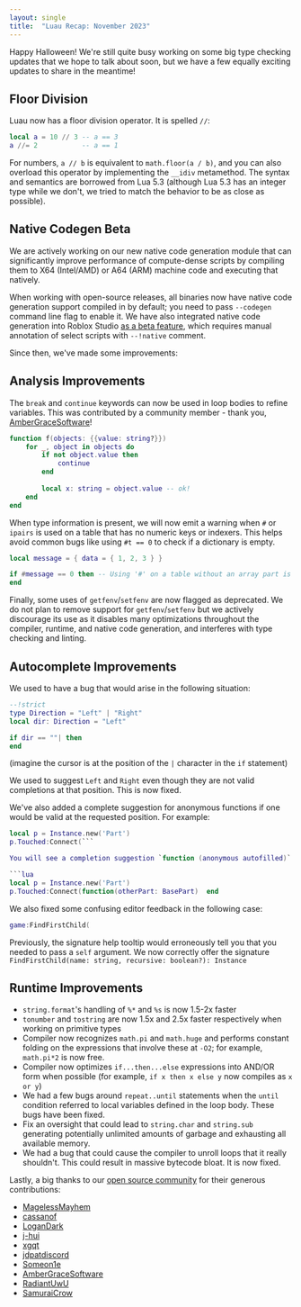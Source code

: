 ```yaml
---
layout: single
title:  "Luau Recap: November 2023"
---
```


Happy Halloween! We're still quite busy working on some big type checking updates that we hope to talk about soon, but we have a few equally exciting updates to share in the meantime!

## Floor Division

Luau now has a floor division operator.  It is spelled `//`:

```lua
local a = 10 // 3 -- a == 3
a //= 2           -- a == 1
```

For numbers, `a // b` is equivalent to `math.floor(a / b)`, and you can also overload this operator by implementing the `__idiv` metamethod. The syntax and semantics are borrowed from Lua 5.3 (although Lua 5.3 has an integer type while we don't, we tried to match the behavior to be as close as possible).

## Native Codegen Beta

We are actively working on our new native code generation module that can significantly improve performance of compute-dense scripts by compiling them to X64 (Intel/AMD) or A64 (ARM) machine code and executing that natively.

When working with open-source releases, all binaries now have native code generation support compiled in by default; you need to pass `--codegen` command line flag to enable it. We have also integrated native code generation into Roblox Studio [as a beta feature](https://devforum.roblox.com/t/luau-native-code-generation-preview-studio-beta/2572587), which requires manual annotation of select scripts with `--!native` comment.

Since then, we've made some improvements:

## Analysis Improvements

The `break` and `continue` keywords can now be used in loop bodies to refine variables. This was contributed by a community member - thank you, [AmberGraceSoftware](https://github.com/AmberGraceSoftware)!

```lua
function f(objects: {{value: string?}})
    for _, object in objects do
        if not object.value then
            continue
        end
        
        local x: string = object.value -- ok!
    end
end
```

When type information is present, we will now emit a warning when `#` or `ipairs` is used on a table that has no numeric keys or indexers. This helps avoid common bugs like using `#t == 0` to check if a dictionary is empty.

```lua
local message = { data = { 1, 2, 3 } }

if #message == 0 then -- Using '#' on a table without an array part is likely a bug
end 
```

Finally, some uses of `getfenv`/`setfenv` are now flagged as deprecated. We do not plan to remove support for `getfenv`/`setfenv` but we actively discourage its use as it disables many optimizations throughout the compiler, runtime, and native code generation, and interferes with type checking and linting.

## Autocomplete Improvements

We used to have a bug that would arise in the following situation:

```lua
--!strict
type Direction = "Left" | "Right"
local dir: Direction = "Left"

if dir == ""| then
end
```

(imagine the cursor is at the position of the `|` character in the `if` statement)

We used to suggest `Left` and `Right` even though they are not valid completions at that position.  This is now fixed.

We've also added a complete suggestion for anonymous functions if one would be valid at the requested position.  For example:

```lua
local p = Instance.new('Part')
p.Touched:Connect(```

You will see a completion suggestion `function (anonymous autofilled)`.  Selecting that will cause the following to be inserted into your code:

```lua
local p = Instance.new('Part')
p.Touched:Connect(function(otherPart: BasePart)  end
```

We also fixed some confusing editor feedback in the following case:

```lua
game:FindFirstChild(
```

Previously, the signature help tooltip would erroneously tell you that you needed to pass a `self` argument.  We now correctly offer the signature `FindFirstChild(name: string, recursive: boolean?): Instance`

## Runtime Improvements

* `string.format`'s handling of `%*` and `%s` is now 1.5-2x faster
* `tonumber` and `tostring` are now 1.5x and 2.5x faster respectively when working on primitive types
* Compiler now recognizes `math.pi` and `math.huge` and performs constant folding on the expressions that involve these at `-O2`; for example, `math.pi*2` is now free.
* Compiler now optimizes `if...then...else` expressions into AND/OR form when possible (for example, `if x then x else y` now compiles as `x or y`)
* We had a few bugs around `repeat..until` statements when the `until` condition referred to local variables defined in the loop body. These bugs have been fixed.
* Fix an oversight that could lead to `string.char` and `string.sub` generating potentially unlimited amounts of garbage and exhausting all available memory.
* We had a bug that could cause the compiler to unroll loops that it really shouldn't.  This could result in massive bytecode bloat.  It is now fixed.

Lastly, a big thanks to our [open source community](https://github.com/luau-lang/luau) for their generous contributions:

* [MagelessMayhem](https://github.com/MagelessMayhem)
* [cassanof](https://github.com/cassanof)
* [LoganDark](https://github.com/LoganDark)
* [j-hui](https://github.com/j-hui)
* [xgqt](https://github.com/xgqt)
* [jdpatdiscord](https://github.com/jdpatdiscord)
* [Someon1e](https://github.com/Someon1e)
* [AmberGraceSoftware](https://github.com/AmberGraceSoftware)
* [RadiantUwU](https://github.com/RadiantUwU)
* [SamuraiCrow](https://github.com/SamuraiCrow)
